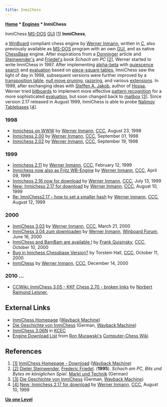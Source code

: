 ```yaml
---
title: InmiChess
---
```

**[Home](Home "Home") \* [Engines](Engines "Engines") \* InmiChess**



 [](File:InmiChess.jpg) InmiChess [MS-DOS](MS-DOS "MS-DOS") [GUI](GUI "GUI") <a id="cite-note-1" href="#cite-ref-1">[1]</a> 
**InmiChess**,  

a [WinBoard](WinBoard "WinBoard") compliant chess engine by [Werner Inmann](Werner_Inmann "Werner Inmann"), written in [C](C "C"), also previously available as [MS-DOS](MS-DOS "MS-DOS") program with an own [GUI](GUI "GUI"), 
and as native [ChessBase](ChessBase "ChessBase") engine. After inspirations from a [Donninger](Chrilly_Donninger "Chrilly Donninger") article and [Steinwender's](Dieter_Steinwender "Dieter Steinwender") and [Friedel's](Frederic_Friedel "Frederic Friedel") book *Schach am PC*
<a id="cite-note-2" href="#cite-ref-2">[2]</a>, 
Werner started to write ImniChess in 1997. After implementing [alpha-beta](Alpha-Beta "Alpha-Beta") with [quiescence search](Quiescence_Search "Quiescence Search") and [evaluation](Evaluation "Evaluation") based on [piece-square tables](Piece-Square_Tables "Piece-Square Tables"), 
ImniChess saw the light of day in 1998, subsequent versions were further improved by a [transposition table](Transposition_Table "Transposition Table"), [null move pruning](Null_Move_Pruning "Null Move Pruning"), [razoring](Razoring "Razoring"), and various [extensions](Extensions "Extensions"). 
In 1999, after exchanging ideas with [Steffen A. Jakob](Steffen_A._Jakob "Steffen A. Jakob"), author of [Hossa](Hossa "Hossa"), Werner tried [bitboards](Bitboards "Bitboards") to implement more effective [pattern recognition](Pattern_Recognition "Pattern Recognition") for a more sophisticated [evaluation](Evaluation "Evaluation"), 
but soon changed back to [mailbox](Mailbox "Mailbox") <a id="cite-note-3" href="#cite-ref-3">[3]</a>. 
Since version 2.17 released in August 1999, InmiChess is able to probe [Nalimov Tablebases](Nalimov_Tablebases "Nalimov Tablebases") <a id="cite-note-4" href="#cite-ref-4">[4]</a>. 



### 1998


* [Inmichess on WWW](https://www.stmintz.com/ccc/index.php?id=25264) by [Werner Inmann](Werner_Inmann "Werner Inmann"), [CCC](CCC "CCC"), August 23, 1998
* [Inmichess 2.00](https://www.stmintz.com/ccc/index.php?id=25837) by [Werner Inmann](Werner_Inmann "Werner Inmann"), [CCC](CCC "CCC"), September 01, 1998
* [Inmichess 2.02](https://www.stmintz.com/ccc/index.php?id=27216) by [Werner Inmann](Werner_Inmann "Werner Inmann"), [CCC](CCC "CCC"), September 19, 1998


### 1999


* [Inmichess 2.11](https://www.stmintz.com/ccc/index.php?id=43071) by [Werner Inmann](Werner_Inmann "Werner Inmann"), [CCC](CCC "CCC"), February 12, 1999
* [Inmichess now also as Fritz WB-Engine](https://www.stmintz.com/ccc/index.php?id=48502) by [Werner Inmann](Werner_Inmann "Werner Inmann"), [CCC](CCC "CCC"), April 09, 1999
* [Inmichess 2.16 now for download](https://www.stmintz.com/ccc/index.php?id=60307) by [Werner Inmann](Werner_Inmann "Werner Inmann"), [CCC](CCC "CCC"), July 13, 1999
* [New: Inmichess 2.17 for download](https://www.stmintz.com/ccc/index.php?id=64219) by [Werner Inmann](Werner_Inmann "Werner Inmann"), [CCC](CCC "CCC"), August 10, 1999
* [Re: ImniChess2.17 - how to set a smaller hash](https://www.stmintz.com/ccc/index.php?id=64436) by [Werner Inmann](Werner_Inmann "Werner Inmann"), [CCC](CCC "CCC"), August 12, 1999


### 2000


* [InmiChess 3.03](https://www.stmintz.com/ccc/index.php?id=102694) by [Werner Inmann](Werner_Inmann "Werner Inmann"), [CCC](CCC "CCC"), March 21, 2000
* [InmiChess 3.04 zum downloaden](http://www.open-aurec.com/wbforum/viewtopic.php?f=18&t=31686) by [Werner Inmann](Werner_Inmann "Werner Inmann"), [Winboard Forum](Computer_Chess_Forums "Computer Chess Forums"), June 16, 2000
* [InmiChess and BamBam are available !](https://www.stmintz.com/ccc/index.php?id=132522) by [Frank Quisinsky](Frank_Quisinsky "Frank Quisinsky"), [CCC](CCC "CCC"), October 10, 2000
* [Bug in Imichess Chessbase Version?](https://www.stmintz.com/ccc/index.php?id=132702) by Torstein Hall, [CCC](CCC "CCC"), October 11, 2000
* [InmiChess](https://www.stmintz.com/ccc/index.php?id=144870) by [Werner Inmann](Werner_Inmann "Werner Inmann"), [CCC](CCC "CCC"), December 14, 2000


### 2010 ...


* [CCWiki: InmiChess 3.05 - KKF Chess 2.70 - broken links](http://talkchess.com/forum3/viewtopic.php?t=63216) by [Norbert Raimund Leisner](Norbert_Raimund_Leisner "Norbert Raimund Leisner"),


## External Links


* [InmiChess Homepage](https://web.archive.org/web/20081029021106/http://www.inmann.net/inmann/inmichess/) ([Wayback Machine](https://en.wikipedia.org/wiki/Wayback_Machine))
* [Die Geschichte von InmiChess](https://web.archive.org/web/20091020032906/http://www.inmann.net/inmann/inmichess/about.htm) (German, [Wayback Machine](https://en.wikipedia.org/wiki/Wayback_Machine))
* [InmiChess 3.06N](http://kirill-kryukov.com/chess/kcec/cgi/engine_details.cgi?print=Details&each_game=1&eng=InmiChess+3.06N) in [KCEC](KCEC "KCEC")
* [Engine Download List](http://www.computer-chess.org/doku.php?id=computer_chess:wiki:download:engine_download_list) from [Ron Murawski's](Ron_Murawski "Ron Murawski") [Computer-Chess Wiki](http://computer-chess.org/doku.php?id=home)


## References


1. <a id="cite-ref-1" href="#cite-note-1">[1]</a> [InmiChess Homepage - Download](http://web.archive.org/web/20090110092723/http://www.inmann.net/inmann/inmichess/download.htm) ([Wayback Machine](https://en.wikipedia.org/wiki/Wayback_Machine))
2. <a id="cite-ref-2" href="#cite-note-2">[2]</a> [Dieter Steinwender](Dieter_Steinwender "Dieter Steinwender"), [Frederic Friedel](Frederic_Friedel "Frederic Friedel"). (**1995**). *Schach am PC, Bits und Bytes im königlichen Spiel*. [Markt und Technik](https://en.wikipedia.org/wiki/Markt%2BTechnik) (German)
3. <a id="cite-ref-3" href="#cite-note-3">[3]</a> [Die Geschichte von InmiChess](https://web.archive.org/web/20091020032906/http://www.inmann.net/inmann/inmichess/about.htm) (German, [Wayback Machine](https://en.wikipedia.org/wiki/Wayback_Machine))
4. <a id="cite-ref-4" href="#cite-note-4">[4]</a> [New: Inmichess 2.17 for download](https://www.stmintz.com/ccc/index.php?id=64219) by [Werner Inmann](Werner_Inmann "Werner Inmann"), [CCC](CCC "CCC"), August 10, 1999

**[Up one Level](Engines "Engines")**







 
